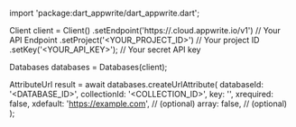 import 'package:dart_appwrite/dart_appwrite.dart';

Client client = Client()
    .setEndpoint('https://<REGION>.cloud.appwrite.io/v1') // Your API Endpoint
    .setProject('<YOUR_PROJECT_ID>') // Your project ID
    .setKey('<YOUR_API_KEY>'); // Your secret API key

Databases databases = Databases(client);

AttributeUrl result = await databases.createUrlAttribute(
    databaseId: '<DATABASE_ID>',
    collectionId: '<COLLECTION_ID>',
    key: '',
    xrequired: false,
    xdefault: 'https://example.com', // (optional)
    array: false, // (optional)
);
